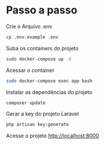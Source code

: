 # Passo a passo

Crie o Arquivo .env

```sh
cp .env.example .env
```

Suba os containers do projeto

```sh
sudo docker-compose up -d
```


Acessar o container

```sh
sudo docker-compose exec app bash
```


Instalar as dependências do projeto

```sh
composer update
```

Gerar a key do projeto Laravel

```sh
php artisan key:generate
```

Acesse o projeto
[http://localhost:8000](http://localhost:8000)
